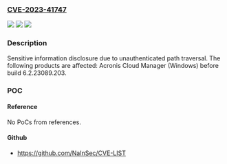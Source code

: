 ### [CVE-2023-41747](https://cve.mitre.org/cgi-bin/cvename.cgi?name=CVE-2023-41747)
![](https://img.shields.io/static/v1?label=Product&message=Acronis%20Cloud%20Manager&color=blue)
![](https://img.shields.io/static/v1?label=Version&message=unspecified%3C%206.2.23089.203%20&color=brighgreen)
![](https://img.shields.io/static/v1?label=Vulnerability&message=CWE-22&color=brighgreen)

### Description

Sensitive information disclosure due to unauthenticated path traversal. The following products are affected: Acronis Cloud Manager (Windows) before build 6.2.23089.203.

### POC

#### Reference
No PoCs from references.

#### Github
- https://github.com/NaInSec/CVE-LIST

